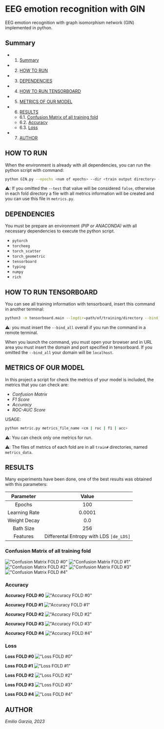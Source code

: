 # EEG emotion recognition with GIN
EEG emotion recognition with graph isomorphism network (GIN) implemented in python.

## Summary
* 1. [Summary](#Summary)
* 2. [HOW TO RUN](#HOWTORUN)
* 3. [DEPENDENCIES](#DEPENDENCIES)
* 4. [HOW TO RUN TENSORBOARD](#HOWTORUNTENSORBOARD)
* 5. [METRICS OF OUR MODEL](#METRICSOFOURMODEL)
* 6. [RESULTS](#RESULTS)
	* 6.1. [Confusion Matrix of all training fold](#ConfusionMatrixofalltrainingfold)
	* 6.2. [Accuracy](#Accuracy)
	* 6.3. [Loss](#Loss)
* 7. [AUTHOR](#AUTHOR)

## HOW TO RUN
When the environment is already with all dependencies, you can run the python script with command:

```bash
python GIN.py --epochs <num of epochs> --dir <train output directory> --test
```

⚠: If you omitted the `--test` that value will be considered `false`, otherwise in each fold directory a file with all metrics information will be created and you can use this file in `metrics.py`.

## DEPENDENCIES
You must be prepare an environment *(PIP or ANACONDA)* with all necessary dependencies to execute the python script.

* `pytorch`
* `torcheeg`
* `torch_scatter`
* `torch_geometric`
* `tensorboard`
* `typing`
* `numpy`
* `rich`

## HOW TO RUN TENSORBOARD
You can see all training information with tensorboard, insert this command in another terminal:

```bash
python3 -m tensorboard.main --logdir=path/of/training/directory --bind_all --port=<number of port>
```

⚠: you must insert the `--bind_all` overall if you run the command in a remote terminal.

When you launch the command, you must open your browser and in URL area you must insert the domain and port specified in tensorboard. If you omitted the `--bind_all` your domain will be `localhost`.

## METRICS OF OUR MODEL
In this project a script for check the metrics of your model is included, the metrics that you can check are:

* *Confusion Matrix*
* *F1 Score*
* *Accuracy*
* *ROC-AUC Score*

USAGE:

```bash
python metric.py metrics_file_name <cm | roc | f1 | acc>
```

⚠: You can check only one metrics for run.

⚠: The files of metrics of each fold are in all `train#` directories, named `metrics_data`.

## RESULTS
Many experiments have been done, one of the best results was obtained with this parameters:

| Parameter | Value |
|:-----------:|:-------:|
| Epochs | 100 |
| Learning Rate | 0.0001 |
| Weight Decay | 0.0 |
| Bath Size | 256 |
| Features | Differental Entropy with LDS `[de_LDS]` |

### Confusion Matrix of all training fold
!["Confusion Matrix FOLD #0"](results/CM[T2K0].png)
!["Confusion Matrix FOLD #1"](results/CM[T2K1].png)
!["Confusion Matrix FOLD #2"](results/CM[T2K2].png)
!["Confusion Matrix FOLD #3"](results/CM[T2K3].png)
!["Confusion Matrix FOLD #4"](results/CM[T2K4].png)

### Accuracy

**Accuracy FOLD #0**
!["Accuracy FOLD #0"](results/accuracy[T2K0].svg)

**Accuracy FOLD #1**
!["Accuracy FOLD #1"](results/accuracy[T2K1].svg)

**Accuracy FOLD #2**
!["Accuracy FOLD #2"](results/accuracy[T2K2].svg)

**Accuracy FOLD #3**
!["Accuracy FOLD #3"](results/accuracy[T2K3].svg)

**Accuracy FOLD #4**
!["Accuracy FOLD #4"](results/accuracy[T2K4].svg)

### Loss

**Loss FOLD #0**
!["Loss FOLD #0"](results/Loss[T2K0].svg)

**Loss FOLD #1**
!["Loss FOLD #1"](results/Loss[T2K1].svg)

**Loss FOLD #2**
!["Loss FOLD #2"](results/Loss[T2K2].svg)

**Loss FOLD #3**
!["Loss FOLD #3"](results/Loss[T2K3].svg)

**Loss FOLD #4**
!["Loss FOLD #4"](results/Loss[T2K4].svg)


## AUTHOR
*Emilio Garzia, 2023*
